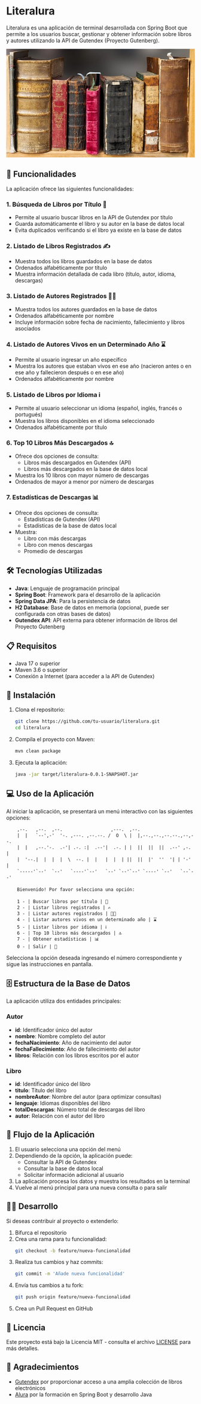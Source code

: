# Literalura

Literalura es una aplicación de terminal desarrollada con Spring Boot que permite a los usuarios buscar, gestionar y obtener información sobre libros y autores utilizando la API de Gutendex (Proyecto Gutenberg).

![Literalura Logo](src/main/resources/images/literalura-logo.jpg)

## 🚀 Funcionalidades

La aplicación ofrece las siguientes funcionalidades:

### 1. Búsqueda de Libros por Título 📕
- Permite al usuario buscar libros en la API de Gutendex por título
- Guarda automáticamente el libro y su autor en la base de datos local
- Evita duplicados verificando si el libro ya existe en la base de datos

### 2. Listado de Libros Registrados ✍️
- Muestra todos los libros guardados en la base de datos
- Ordenados alfabéticamente por título
- Muestra información detallada de cada libro (título, autor, idioma, descargas)

### 3. Listado de Autores Registrados 👨‍🏫
- Muestra todos los autores guardados en la base de datos
- Ordenados alfabéticamente por nombre
- Incluye información sobre fecha de nacimiento, fallecimiento y libros asociados

### 4. Listado de Autores Vivos en un Determinado Año ⌛
- Permite al usuario ingresar un año específico
- Muestra los autores que estaban vivos en ese año (nacieron antes o en ese año y fallecieron después o en ese año)
- Ordenados alfabéticamente por nombre

### 5. Listado de Libros por Idioma ℹ️
- Permite al usuario seleccionar un idioma (español, inglés, francés o portugués)
- Muestra los libros disponibles en el idioma seleccionado
- Ordenados alfabéticamente por título

### 6. Top 10 Libros Más Descargados 🔝
- Ofrece dos opciones de consulta:
  - Libros más descargados en Gutendex (API)
  - Libros más descargados en la base de datos local
- Muestra los 10 libros con mayor número de descargas
- Ordenados de mayor a menor por número de descargas

### 7. Estadísticas de Descargas 📊
- Ofrece dos opciones de consulta:
  - Estadísticas de Gutendex (API)
  - Estadísticas de la base de datos local
- Muestra:
  - Libro con más descargas
  - Libro con menos descargas
  - Promedio de descargas

## 🛠️ Tecnologías Utilizadas

- **Java**: Lenguaje de programación principal
- **Spring Boot**: Framework para el desarrollo de la aplicación
- **Spring Data JPA**: Para la persistencia de datos
- **H2 Database**: Base de datos en memoria (opcional, puede ser configurada con otras bases de datos)
- **Gutendex API**: API externa para obtener información de libros del Proyecto Gutenberg

## 📋 Requisitos

- Java 17 o superior
- Maven 3.6 o superior
- Conexión a Internet (para acceder a la API de Gutendex)

## 🔧 Instalación

1. Clona el repositorio:
   ```bash
   git clone https://github.com/tu-usuario/literalura.git
   cd literalura
   ```

2. Compila el proyecto con Maven:
   ```bash
   mvn clean package
   ```

3. Ejecuta la aplicación:
   ```bash
   java -jar target/literalura-0.0.1-SNAPSHOT.jar
   ```

## 💻 Uso de la Aplicación

Al iniciar la aplicación, se presentará un menú interactivo con las siguientes opciones:

```
    ,--.   ,--.  ,--.                  ,---.  ,--.                      
    |  |   `--',-'  '-. ,---. ,--.--. /  O  \ |  |,--.,--.,--.--.,--,--.
    |  |   ,--.'-.  .-'| .-. :|  .--'|  .-. | |  ||  ||  ||  .--' ,-.  |
    |  '--.|  |  |  |  \  --. |  |   |  |  | ||  ||  |'  ''  '| | '-' |
    `-----'`--'  `--'   `----'`--'   `--' `--'`--' `----' `--'   `--`--'
                
    Bienvenido! Por favor selecciona una opción:
    
    1 - | Buscar libros por título | 📕
    2 - | Listar libros registrados | ✍️
    3 - | Listar autores registrados | 👨‍🏫
    4 - | Listar autores vivos en un determinado año | ⌛
    5 - | Listar libros por idioma | ℹ️
    6 - | Top 10 libros más descargados | 🔝
    7 - | Obtener estadísticas | 📊
    0 - | Salir | 👋
```

Selecciona la opción deseada ingresando el número correspondiente y sigue las instrucciones en pantalla.

## 🗄️ Estructura de la Base de Datos

La aplicación utiliza dos entidades principales:

### Autor
- **id**: Identificador único del autor
- **nombre**: Nombre completo del autor
- **fechaNacimiento**: Año de nacimiento del autor
- **fechaFallecimiento**: Año de fallecimiento del autor
- **libros**: Relación con los libros escritos por el autor

### Libro
- **id**: Identificador único del libro
- **titulo**: Título del libro
- **nombreAutor**: Nombre del autor (para optimizar consultas)
- **lenguaje**: Idiomas disponibles del libro
- **totalDescargas**: Número total de descargas del libro
- **autor**: Relación con el autor del libro

## 🔄 Flujo de la Aplicación

1. El usuario selecciona una opción del menú
2. Dependiendo de la opción, la aplicación puede:
   - Consultar la API de Gutendex
   - Consultar la base de datos local
   - Solicitar información adicional al usuario
3. La aplicación procesa los datos y muestra los resultados en la terminal
4. Vuelve al menú principal para una nueva consulta o para salir

## 👨‍💻 Desarrollo

Si deseas contribuir al proyecto o extenderlo:

1. Bifurca el repositorio
2. Crea una rama para tu funcionalidad:
   ```bash
   git checkout -b feature/nueva-funcionalidad
   ```
3. Realiza tus cambios y haz commits:
   ```bash
   git commit -m 'Añade nueva funcionalidad'
   ```
4. Envía tus cambios a tu fork:
   ```bash
   git push origin feature/nueva-funcionalidad
   ```
5. Crea un Pull Request en GitHub

## 📝 Licencia

Este proyecto está bajo la Licencia MIT - consulta el archivo [LICENSE](LICENSE) para más detalles.

## 🙏 Agradecimientos

- [Gutendex](https://gutendex.com/) por proporcionar acceso a una amplia colección de libros electrónicos
- [Alura](https://www.alura.com.br/) por la formación en Spring Boot y desarrollo Java
